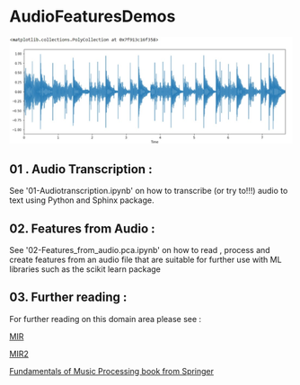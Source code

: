 # AudioFeaturesDemos

![alt text](WaveformAudio.jpg)


##  01 . Audio Transcription :

See '01-Audiotranscription.ipynb' on how to transcribe (or try to!!!) audio to text using Python and Sphinx package.


## 02. Features from Audio :

See '02-Features_from_audio.pca.ipynb' on how to read , process and create features from an audio file that are suitable for further use with ML libraries such as the scikit learn package



## 03. Further reading :

For further reading on this domain area please see :


[MIR](http://musicinformationretrieval.com/)

[MIR2](https://ccrma.stanford.edu/workshops/music-information-retrieval-2016)

[Fundamentals of Music Processing book from Springer](https://www.audiolabs-erlangen.de/fau/professor/mueller/bookFMP)






